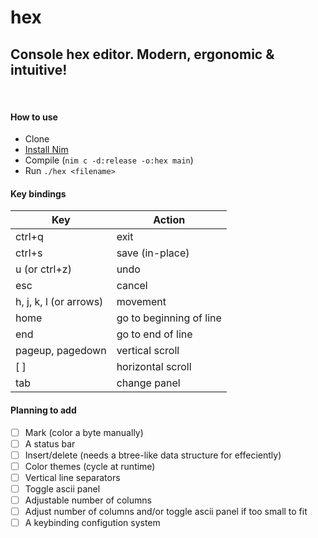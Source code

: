 # hex
## Console hex editor. Modern, ergonomic &amp; intuitive!

&nbsp;

#### How to use
* Clone
* [Install Nim](https://nim-lang.org/install.html)
* Compile (`nim c -d:release -o:hex main`) 
* Run `./hex <filename>`

#### Key bindings

| Key | Action |
|----------------- | -------------------------
| ctrl+q | exit |
| ctrl+s | save (in-place) |
| u (or ctrl+z) | undo |
| esc | cancel |
| h, j, k, l (or arrows) | movement |
| home | go to beginning of line |
| end | go to end of line |
| pageup, pagedown  | vertical scroll |
| [ ] | horizontal scroll |
| tab | change panel |

#### Planning to add
- [ ] Mark (color a byte manually)
- [ ] A status bar
- [ ] Insert/delete (needs a btree-like data structure for effeciently)
- [ ] Color themes (cycle at runtime)
- [ ] Vertical line separators
- [ ] Toggle ascii panel
- [ ] Adjustable number of columns
- [ ] Adjust number of columns and/or toggle ascii panel if too small to fit
- [ ] A keybinding configution system

